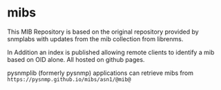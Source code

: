# mibs
This MIB Repository is based on the original repository provided by snmplabs with updates from the mib collection from librenms.

In Addition an index is published allowing remote clients to identify a mib based on OID alone. All hosted on github pages.


pysnmplib (formerly pysnmp) applications can retrieve mibs from `https://pysnmp.github.io/mibs/asn1/@mib@`